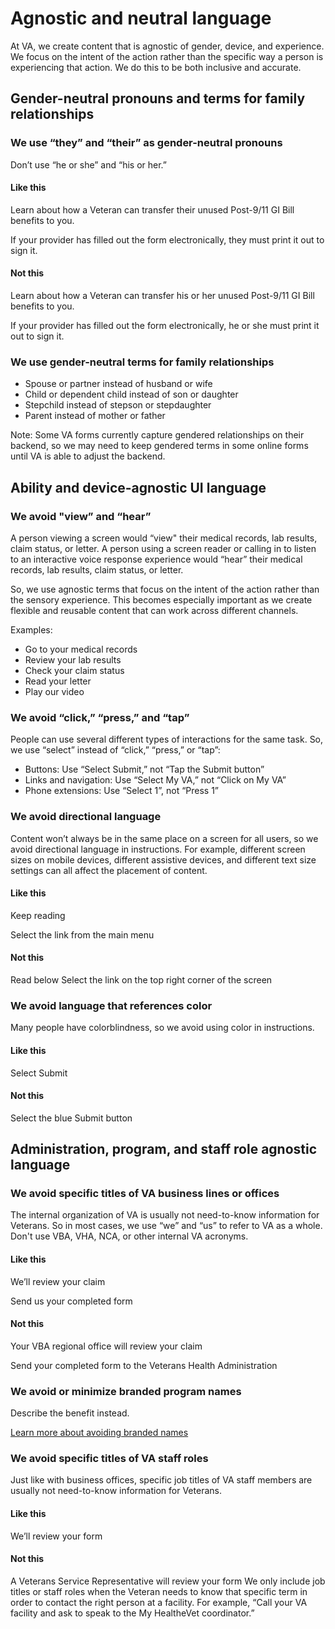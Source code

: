 # Agnostic and neutral language

At VA, we create content that is agnostic of gender, device, and experience. We focus on the intent of the action rather than the specific way a person is experiencing that action. We do this to be both inclusive and accurate.

## Gender-neutral pronouns and terms for family relationships 

### We use “they” and “their” as gender-neutral pronouns

Don’t use “he or she” and “his or her.”

<div class="do-dont">
<div class="do-dont__do">
<h4 class="do-dont__heading">Like this</h4>
<div class="do-dont__content" markdown="1">

Learn about how a Veteran can transfer their unused Post-9/11 GI Bill benefits to you.

If your provider has filled out the form electronically, they must print it out to sign it.

</div>
</div>

<div class="do-dont__dont">
<h4 class="do-dont__heading">Not this</h4>
<div class="do-dont__content" markdown="1">

Learn about how a Veteran can transfer his or her unused Post-9/11 GI Bill benefits to you.

If your provider has filled out the form electronically, he or she must print it out to sign it.

</div>
</div>
</div>

### We use gender-neutral terms for family relationships

-	Spouse or partner instead of husband or wife
-	Child or dependent child instead of son or daughter
-	Stepchild instead of stepson or stepdaughter
-	Parent instead of mother or father

Note: Some VA forms currently capture gendered relationships on their backend, so we may need to keep gendered terms in some online forms until VA is able to adjust the backend.

## Ability and device-agnostic UI language

### We avoid "view” and “hear” 

A person viewing a screen would “view" their medical records, lab results, claim status, or letter. A person using a screen reader or calling in to listen to an interactive voice response experience would “hear” their medical records, lab results, claim status, or letter. 

So, we use agnostic terms that focus on the intent of the action rather than the sensory experience. This becomes especially important as we create flexible and reusable content that can work across different channels.

Examples:

-	Go to your medical records
-	Review your lab results
-	Check your claim status
-	Read your letter  
-	Play our video

### We avoid “click,” “press,” and “tap”

People can use several different types of interactions for the same task. So, we use “select” instead of “click,” “press,” or “tap”: 
-	Buttons: Use “Select Submit,” not “Tap the Submit button”
-	Links and navigation: Use “Select My VA,” not “Click on My VA”
-	Phone extensions: Use “Select 1”, not “Press 1” 
 
### We avoid directional language

Content won’t always be in the same place on a screen for all users, so we avoid directional language in instructions. For example, different screen sizes on mobile devices, different assistive devices, and different text size settings  can all affect the placement of content.   

<div class="do-dont">
<div class="do-dont__do">
<h4 class="do-dont__heading">Like this</h4>
<div class="do-dont__content" markdown="1">

Keep reading

Select the link from the main menu

</div>
</div>

<div class="do-dont__dont">
<h4 class="do-dont__heading">Not this</h4>
<div class="do-dont__content" markdown="1">

Read below
Select the link on the top right corner of the screen

</div>
</div>
</div>

### We avoid language that references color

Many people have colorblindness, so we avoid using color in instructions.

<div class="do-dont">
<div class="do-dont__do">
<h4 class="do-dont__heading">Like this</h4>
<div class="do-dont__content" markdown="1">

Select Submit

</div>
</div>

<div class="do-dont__dont">
<h4 class="do-dont__heading">Not this</h4>
<div class="do-dont__content" markdown="1">

Select the blue Submit button

</div>
</div>
</div>

## Administration, program, and staff role agnostic language

### We avoid specific titles of VA business lines or offices

The internal organization of VA is usually not need-to-know information for Veterans. So in most cases, we use “we” and “us” to refer to VA as a whole. Don't use VBA, VHA, NCA, or other internal VA acronyms.

<div class="do-dont">
<div class="do-dont__do">
<h4 class="do-dont__heading">Like this</h4>
<div class="do-dont__content" markdown="1">

We’ll review your claim

Send us your completed form 

</div>
</div>

<div class="do-dont__dont">
<h4 class="do-dont__heading">Not this</h4>
<div class="do-dont__content" markdown="1">

Your VBA regional office will review your claim

Send your completed form to the Veterans Health Administration 

</div>
</div>
</div>


### We avoid or minimize branded program names

Describe the benefit instead.

[Learn more about avoiding branded names](https://design.va.gov/content-style-guide/plain-language/avoid-branded-names)

### We avoid specific titles of VA staff roles

Just like with business offices, specific job titles of VA staff members are usually not need-to-know information for Veterans. 

<div class="do-dont">
<div class="do-dont__do">
<h4 class="do-dont__heading">Like this</h4>
<div class="do-dont__content" markdown="1">

We’ll review your form

</div>
</div>

<div class="do-dont__dont">
<h4 class="do-dont__heading">Not this</h4>
<div class="do-dont__content" markdown="1">

A Veterans Service Representative will review your form
We only include job titles or staff roles when the Veteran needs to know that specific term in order to contact the right person at a facility. For example, “Call your VA facility and ask to speak to the My HealtheVet coordinator.”

</div>
</div>
</div>
